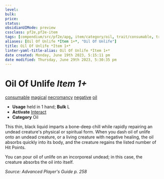 ```yaml
---
level:
bulk:
price:
status:
obsidianUIMode: preview
cssclass: pf2e,pf2e-item
tags: [compendium/src/pf2e/apg, item/category/oil, trait/consumable, trait/magical, trait/necromancy, trait/negative, trait/oil]
aliases: [Oil Of Unlife *Item 1+*, "Oil Of Unlife"]
title: Oil Of Unlife *Item 1+*
linter-yaml-title-alias: Oil Of Unlife *Item 1+*
date created: Monday, June 19th 2023, 5:15:11 pm
date modified: Thursday, June 29th 2023, 5:30:35 pm
---
```


# Oil Of Unlife *Item 1+*

[consumable](rules/traits/consumable.md) [magical](rules/traits/magical.md) [necromancy](rules/traits/necromancy.md) [negative](rules/traits/negative.md) [oil](rules/traits/oil.md)  

- **Usage** held in 1 hand; **Bulk** L
- **Activate** [Interact](rules/actions/interact.md)
- **Category** Oil

This thin, black liquid imparts a bone-deep chill while rapidly repairing an undead creature's physical or spiritual form. When you dash oil of unlife onto an undead creature, or a living creature with negative healing, the oil absorbs quickly into its body, and the creature regains the listed number of Hit Points.

You can pour oil of unlife on an incorporeal undead; in this case, the creature absorbs the oil into itself.

*Source: Advanced Player's Guide p. 258*
